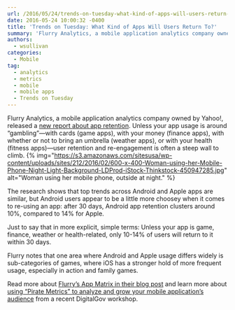 ```yaml
---
url: /2016/05/24/trends-on-tuesday-what-kind-of-apps-will-users-return-to/
date: 2016-05-24 10:00:32 -0400
title: 'Trends on Tuesday: What Kind of Apps Will Users Return To?'
summary: 'Flurry Analytics, a mobile application analytics company owned by Yahoo!, released a new report about app retention.&nbsp;Unless your app usage is around &#8220;gambling&#8221;&mdash;with cards (game apps), with your money (finance apps), with whether or not to bring an umbrella (weather apps), or with your health (fitness apps)&mdash;user retention and re-engagement is often a steep wall'
authors:
  - wsullivan
categories:
  - Mobile
tag:
  - analytics
  - metrics
  - mobile
  - mobile apps
  - Trends on Tuesday
---
```


Flurry Analytics, a mobile application analytics company owned by Yahoo!, released a [new report about app retention](http://flurrymobile.tumblr.com/post/144245637325/appmatrix). Unless your app usage is around &#8220;gambling&#8221;—with cards (game apps), with your money (finance apps), with whether or not to bring an umbrella (weather apps), or with your health (fitness apps)—user retention and re-engagement is often a steep wall to climb. {% img="https://s3.amazonaws.com/sitesusa/wp-content/uploads/sites/212/2016/02/600-x-400-Woman-using-her-Mobile-Phone-Night-Light-Background-LDProd-iStock-Thinkstock-450947285.jpg" alt="Woman using her mobile phone, outside at night." %} 

The research shows that top trends across Android and Apple apps are similar, but Android users appear to be a little more choosey when it comes to re-using an app: after 30 days, Android app retention clusters around 10%, compared to 14% for Apple.

Just to say that in more explicit, simple terms: Unless your app is game, finance, weather or health-related, only 10-14% of users will return to it within 30 days.

Flurry notes that one area where Android and Apple usage differs widely is sub-categories of games, where iOS has a stronger hold of more frequent usage, especially in action and family games.

Read more about [Flurry’s App Matrix in their blog post](http://flurrymobile.tumblr.com/post/144245637325/appmatrix) and learn more about [using “Pirate Metrics” to analyze and grow your mobile application’s audience](https://www.WHATEVER/2016/05/12/using-pirate-metrics-to-analyze-your-mobile-applications-audience/) from a recent DigitalGov workshop.